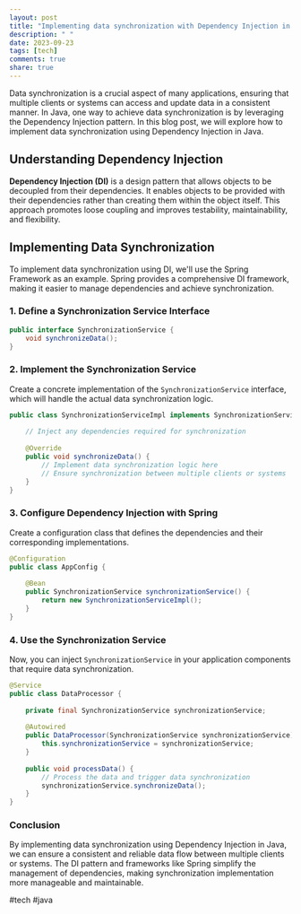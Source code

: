 ```yaml
---
layout: post
title: "Implementing data synchronization with Dependency Injection in Java."
description: " "
date: 2023-09-23
tags: [tech]
comments: true
share: true
---
```


Data synchronization is a crucial aspect of many applications, ensuring that multiple clients or systems can access and update data in a consistent manner. In Java, one way to achieve data synchronization is by leveraging the Dependency Injection pattern. In this blog post, we will explore how to implement data synchronization using Dependency Injection in Java.

## Understanding Dependency Injection

**Dependency Injection (DI)** is a design pattern that allows objects to be decoupled from their dependencies. It enables objects to be provided with their dependencies rather than creating them within the object itself. This approach promotes loose coupling and improves testability, maintainability, and flexibility.

## Implementing Data Synchronization

To implement data synchronization using DI, we'll use the Spring Framework as an example. Spring provides a comprehensive DI framework, making it easier to manage dependencies and achieve synchronization.

### 1. Define a Synchronization Service Interface

```java
public interface SynchronizationService {
    void synchronizeData();
}
```

### 2. Implement the Synchronization Service

Create a concrete implementation of the `SynchronizationService` interface, which will handle the actual data synchronization logic.

```java
public class SynchronizationServiceImpl implements SynchronizationService {
    
    // Inject any dependencies required for synchronization
    
    @Override
    public void synchronizeData() {
        // Implement data synchronization logic here
        // Ensure synchronization between multiple clients or systems
    }
}
```

### 3. Configure Dependency Injection with Spring

Create a configuration class that defines the dependencies and their corresponding implementations.

```java
@Configuration
public class AppConfig {
    
    @Bean
    public SynchronizationService synchronizationService() {
        return new SynchronizationServiceImpl();
    }
}
```

### 4. Use the Synchronization Service

Now, you can inject `SynchronizationService` in your application components that require data synchronization.

```java
@Service
public class DataProcessor {
    
    private final SynchronizationService synchronizationService;
    
    @Autowired
    public DataProcessor(SynchronizationService synchronizationService) {
        this.synchronizationService = synchronizationService;
    }
    
    public void processData() {
        // Process the data and trigger data synchronization
        synchronizationService.synchronizeData();
    }
}
```

### Conclusion

By implementing data synchronization using Dependency Injection in Java, we can ensure a consistent and reliable data flow between multiple clients or systems. The DI pattern and frameworks like Spring simplify the management of dependencies, making synchronization implementation more manageable and maintainable.

#tech #java